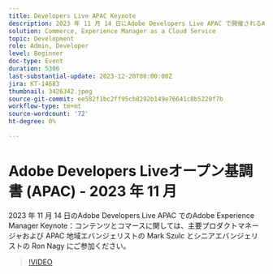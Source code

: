 ```yaml
---
title: Developers Live APAC Keynote
description: 2023 年 11 月 14 日にAdobe Developers Live APAC で開催されるAdobe Experience Manager Keynote - Content and Commerce の主要なプロダクトマネージャおよび APAC 地域エバンジェリストの Mark Szulc と、シニアエバンジェリストの Ron Nagy に参加します。
solution: Commerce, Experience Manager as a Cloud Service
topic: Development
role: Admin, Developer
level: Beginner
doc-type: Event
duration: 5306
last-substantial-update: 2023-12-20T00:00:00Z
jira: KT-14683
thumbnail: 3426342.jpeg
source-git-commit: ee582f1bc2ff95cb8292b149e76641c8b5229f7b
workflow-type: tm+mt
source-wordcount: '72'
ht-degree: 0%

---
```



# Adobe Developers Liveオープン基調書 (APAC) - 2023 年 11 月

2023 年 11 月 14 日のAdobe Developers Live APAC でのAdobe Experience Manager Keynote：コンテンツとコマースに関しては、主要プロダクトマネージャおよび APAC 地域エバンジェリストの Mark Szulc とシニアエバンジェリストの Ron Nagy にご参加ください。

>[!VIDEO](https://video.tv.adobe.com/v/3426342/?learn=on)
